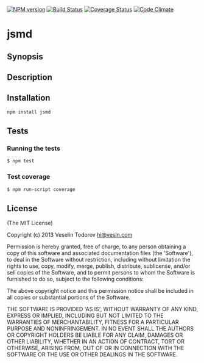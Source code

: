[![NPM version](https://badge.fury.io/js/jsmd.png)](http://badge.fury.io/js/jsmd)
[![Build Status](https://secure.travis-ci.org/vesln/jsmd.png)](http://travis-ci.org/vesln/jsmd)
[![Coverage Status](https://coveralls.io/repos/vesln/jsmd/badge.png?branch=master)](https://coveralls.io/r/vesln/jsmd?branch=master)
[![Code Climate](https://codeclimate.com/github/vesln/jsmd.png)](https://codeclimate.com/github/vesln/jsmd)

# jsmd

## Synopsis

## Description

## Installation

```bash
npm install jsmd
```

## Tests

### Running the tests

```bash
$ npm test
```

### Test coverage

```bash
$ npm run-script coverage
```

## License

(The MIT License)

Copyright (c) 2013 Veselin Todorov <hi@vesln.com>

Permission is hereby granted, free of charge, to any person obtaining
a copy of this software and associated documentation files (the
'Software'), to deal in the Software without restriction, including
without limitation the rights to use, copy, modify, merge, publish,
distribute, sublicense, and/or sell copies of the Software, and to
permit persons to whom the Software is furnished to do so, subject to
the following conditions:

The above copyright notice and this permission notice shall be
included in all copies or substantial portions of the Software.

THE SOFTWARE IS PROVIDED 'AS IS', WITHOUT WARRANTY OF ANY KIND,
EXPRESS OR IMPLIED, INCLUDING BUT NOT LIMITED TO THE WARRANTIES OF
MERCHANTABILITY, FITNESS FOR A PARTICULAR PURPOSE AND NONINFRINGEMENT.
IN NO EVENT SHALL THE AUTHORS OR COPYRIGHT HOLDERS BE LIABLE FOR ANY
CLAIM, DAMAGES OR OTHER LIABILITY, WHETHER IN AN ACTION OF CONTRACT,
TORT OR OTHERWISE, ARISING FROM, OUT OF OR IN CONNECTION WITH THE
SOFTWARE OR THE USE OR OTHER DEALINGS IN THE SOFTWARE.
